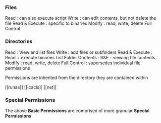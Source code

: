 ### Files
Read : can also execute script
Write : can edit contents, but not delete the file
Read & Execute : specific to binaries
Modify : read, write, delete
Full Control

### Directories
Read : View and list files
Write : add files or subfolders
Read & Execute : Read + execute binaries
List Folder Contents : R&E - viewing file contents
Modify : read, write, delete
Full Control : supersedes individual file permissions

Permissions are inherited from the directory they are contained within

[[runas]]
[[icacls]]
[[net]]

### Special Permissions
The above **Basic Permissions** are comprised of more granular **Special Permissions**
